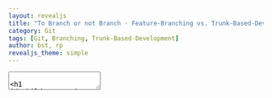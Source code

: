 ```yaml
---
layout: revealjs
title: "To Branch or not Branch - Feature-Branching vs. Trunk-Based-Development"
category: Git
tags: [Git, Branching, Trunk-Based-Development]
author: bst, rp
revealjs_theme: simple
---
```


<section data-markdown data-separator="^====*\n">
    <textarea data-template>

# BILD

Titel-Slide: To Branch or Not to Branch

Ein Drama von René Preißel und Bjørn Stachmann


================================================================

# BILD

Abbildung: Sir Bjørn

Sir Bjørn Baron of the Branches


Note:

Ich kündige eine Korrektur an.

Der angekündigt Titel ist falsch.


================================================================


# BILD

"To Branch or Not to Branch", durchgestrichen.


================================================================


# Bild

Mit Git entwickeln 
- wie man es richtig macht.


================================================================


# BILD

Sir Bjørn, 6 Soldaten und ein agiler Zuchtmeister

Im Hintergrund die Bank of England


Notes:

Meine Leute!

6 wackere aber manchmal etwas übermütige Streiter

1 agiler Zuchmeister, der dafür sorgt, 
dass keiner aus der Reihe tanzt und wir strikt agil bleiben

Und meine Wenigkeit, der Produkt Vogt, 
also irdischer Stellvertreter der Bank of England, unseres Kunden, 
für die wir die Ehre habe entwickeln zu dürfen.

Jeden zweiten Mittwoch um Punkt 8:15 liefern
wir funktionierende Software aus.


================================================================

# BILD

User Stories im Backlog, Bildidee fehlt noch.


Notes:

Alles geht vom Kunden aus.

 1. Am Montag morgen teilt der Kunde uns 
    seine Wünsche für den kommenden Sprint mit.
 1. Nun waltet der Produktvogt sortiert diese in das hlg. Backlog ein
    und wählt die Obersten davon für den nächsten Sprint aus.
 1. Diese werden vom Team ganz agil abgenickt,
 1. Dann commmited sich das Team auf die Erfüllung der Wünsche


================================================================


# BILD 

Story von Spalte zu Spalte schieben.

Notes:

Das Vorgehen ist einfach.

Ein Entwickler wird frei und nimmt sich die oberste User Story aus dem Backlog.

Erzeugt einen Branch (von `development`, so heißt der Entwicklungsbranch.


===============================================================


# BILD

Feature Branching bild


Notes:

Arbeitet dann ungestört auf diesem Branch, bis die seine Arbeit abgeschlosssen.

Möchte seine Änderungen nach Development bringen.

Aber Hoppla: Nicht so schnell! 
Da könnte ja jeder kommen und irgenden Schmutz in die Codebase bringen.
Nicht mit uns!

Deshalb haben wir die 1-2-3-Regel!


===============================================================


# Unsere goldene 1-2-3-Regel

Vor dem Merge

 1. Audienz beim Produktvogt
 2. Review durch erfahrenen Kollegen
 3. Vorab Integrationstest

Notes:

 1. Produktvogt
    Produktvogt um eine Audienz (Review) bitten. Ggf. Nacharbeiten.
    Kommt schon mal vor, dass jemand die Spezifikation nicht genau gelesen hat.
    Dann darf man auch mal ein Stündchen länger bleiben.
 2. Code-Review
    Striktes Code-Review durch einen erfahrenen Kollegen.
 3. Vorab-integrationStart working
    Wärend der Entwickler gearbeitet hat, haben evtl. schon andere Kollegen Features 
    integriert.

Qualität geht vor. Deshalb geht sogleich nach dem Merge auf  `development`
der automatische Build.

Anfangs kam es immer mal wieder vor, dass Änderungen den Build gebrochen haben.

Probleme in der agilen Entwicklung ergeben sich oft,
wenn einzelne Mitarbeiter nicht das richtige agile Mindset haben.

Doch dafür gibt es eine einfache Lösung.


================================================================


# BILD

## Der Mind Set Improver

Motiv: Pranger


================================================================


# BILD

Feature Branching bild mit Update-Merge


Notes:

... und seither vergisst kaum noch ein Entwickler\
vor Abschluss eines Feature-Branches den aktuellen Stand\
von `develop` herein zu mergen und die Integrationstests zu starten.


================================================================

# BILD

Motiv: Git-Flow Feature-Branche + `develop` -> `stable` Übergang

Mit eingezeichneter First-Parent-History

und Versionstag nach Release

Notes:


Feature-Freeze ab Montag, wenn wir mittwoch releasen

Keine Features-Merges nach development mehr,\
noch noch einzelne Bugfixes-Branches. (Branch je Jira-Issue)

Entwickler testen dann auf Fehler.\
Der Produktvogt testet auf fachliche Defizite.

Prüft die liste aller Merges (First-Parent-History),\
schreibt die Release Notes\
und bereitet die Präsentation am Mittwoch morgen vor.
   
     
Am Dienstag Nachmittag wird der `develop` auf `master`gemerged, 
ein Versionstag vergeben
und es erfolgt **die Feature-Freigabe**


================================================================

# BILD

Team und Produktvogt vor Kaufmann

Notes:

Mittwoch findet dann die Präsentation statt.


================================================================

# Bugs?

Notes:

Seit wir den Mindset-Improver haben, sind die natürlich selten geworden.

Ähemm ... trotzdem müssen wir zugeben, 
das kommt gelegentlich vor.

Aber wir haben ein striktes und klares Vorgehen.

================================================================


> Chuck Norris does not go Bug hunting.
> Chuck Norris goes But killing.
> "Hunting" would imply the possibility of failure.


================================================================


## Handling Bugs

Jira-Issue

Branch vom `master` abzweigen.

Testen, in den `master` mergen.

Master nach `develop` hochmergen.

Mail an Entwickler, die ggf. `develop` in ihre Feature-Branches hochmergen.


================================================================


## Und dann von vorne


================================================================


## So arbeitet man mit Git!

Bild: Heiliger Gral mit Git-Flow Motiv


================================================================


## Warum so kompliziert?



================================================================



https://publish.twitter.com/?query=https%3A%2F%2Ftwitter.com%2Ftastapod%2Fstatus%2F1042036175228358657&widget=Tweet

Warum so viele Branches? So viele Tools?

C Wir machen trunk based development, das ist viel einvacher

TODO link auf TB webseite

## Autarkes Arbeiten 

Bezieht auf mental load in den Köpfen der Entwickler.

P Wir haben den coolen Vorteil, dass die Entwickler an einem Feature mehrer Tage konzentriert und ungestört arbeiten können.

C Git ist dezentral, man kann auf dem Klon lokal ungestört arbeiten so lange man will 
  und pushen wenn man fertig.

P Aber dann hat man ja kein backup.

C! Wann ist zum letzten Mal deine festplatte kaputt gegangen? 

C Und überhaupt, wie lange dauern der eure Tasks denn normalerweise?

P Ein paar Tage, höchstens eine Woche

C Dann kriegst du ja eine Woche lang gar nichts mit, was die anderen gemacht.

C! Und dann hast du den Ärger später beim Mergen.

C Außerdem werden am Schluss viele/grosse änderungen zummengeführt, 
  die noch nie gemeinsam durch CI gelaufen sind.
  
P Aber wenn ständig alle auf dem  master integrieren würden, 
  dann wird man ja ständig durch Änderungen abgelenkt
  die nicht zu tun haben, mit dem was man selber macht

C! Aber man kann selber wählen, wann man ein Pull durchführt.

C! Außerden sind die Integration meist harmlos, weil klein und durch CI gelaufen.

### Fazit

 * Technisch ist der Unterschied gering.
 * Aber Unterschied in der Bewerung des Nutzen von autarker Arbeit
   * entweder häufig integrieren (alle 1/2 Stund, oder alle 3 Tage)

## Stabiler develop-Branch

Ziel: develop jederzeit grün.

P Aber wenn alle alle halbe Stunde integrieren, wie halte ich dann den maser/develop grün?

C Git erzwingt, dass holeden der änderungen (pull/fetc) vor dem Push
  Mit gutem Grund: 
  Als verantwortungsvoller Entwickler würde vor dem push compilieren und testen
  
P Aber das hätte ich schon gerne automatisiert (Lenin)

C Selbst wenn ein Fehler durchrutscht, würde der Build-Server das melden.

C Aber in einem die Test dauer die Itestsuite 2 Stunden -> Feature
  (Dann hätte man einen halben Tag später eine)

P Aber in einem modernen Projekt hhätte man innerhalb von Minuten Feedback.

C Wenn es trotzdem rot, dass es sicht frü alle und klar, wer/was das verursacht hat
  (Erforderlich höchste PRIO, dass schnell repariert wird)
  
P Das ist aber auch wieder ein Kontextwechsel.


### Fazit 

 * In kleine erfahrenen Teams, wird der development nur gelegentlich rot.
 * Vertrauen statt Kontrolle funktioniert
 * Lange Testsuiten sind Killer für Trunkbased-Development, 
   weil man dann wieder jene Kontextwechsel erhält,
   die man eigentlich loswerden wollte.

##  4 augen prinzip Sicherheit und Truck-Faktor

C Wer ist denn der Reviewer.

P Ein anderer Team, der nicht an dem Feature beteiligt war.

C Aber kann dann nur auf Code und Sicherheit, inhaltlich weiss der ja gar nicht worum es geht.

C! Würdest Du Pair Programming machen, dann hättest eine Blick auf Code und Sicherheit 
   aber zusätzlich auch einen fachlen Know-How-Transfer.
   - das gemeinsame Code durchgehen ist eh notwendig
   - den Truckfaktor echt zur verringen -> Random Pairings
   
C Code-Style, statische Analyse -> Automatisieren

C Variante nachgelagerte Reviews
  - zB bei Schliessen von JIRA am Platz
  
C Invest in Monitoring, und Recovery uU effizienter als vollständige Fehlervermeidung (Chaos Monkey)

C Das Abschliesenn von Feature-Branches erfordere eine REihe von Kontext und Toolwelche
  Master reinmergen, PR anlegen, Testergebnis abwarten, PR Reviewen, Nacharbeite, ...

Note commit-by-commit reviews

### Fazit

 * Pair Programming: Fachlicher Know How Transfer + Review-Charakter
 * Nachvollziehbarkeit von Reviews -> Pull-Requests
 * Style etc. soweit móglich automatisieren
 * Trade-Off Prävention vs. Fehlerbehebung
 
## schöne historie

P Aber bei uns sieht (anhand first-parent/merges) sehr schön, wer wann was integriert hat

TODO Bild

C Feature Branches (ohne Rebasing ) werden trotzdem hässlich. 
  Und mit Rebasing erforden noch mehr git-know-how und Abstimmung.

TODO Bild

C! Wer schaut sich die globale Historie denn wirklich an. 

 * Release Notes
 * eher auf File annotate blame, verstehen was passiert ist
 * Grob granulaer vs. fein: Welches comit gehÓr zu jedem FEator
   - git diff X^1...X^2
   - Jira issue in commit-message
 * Reverten (und Cherrypicken) eines Feature (schwierig, wenn auf mehre commits verteilt)
   - wie oft tritt das auf? Bis wann geht das überhaupt?
   - Alternative: Einzelreverts oder manuell ausbauen
   - Revert
     - Undo ist kompliziert
     - Ist ohne fachliches des Features müglich
   

C! Außerdem habe wir JIRA

P Wir könne aus der Historie die Release Notes ableiten

  - REverten kann sehr unübersichtlich werden

C Könnte man aber auch aus JIRA holen


### Fazit

 * Braucht man eine schöne Historie
 * First-Parent
   - Commit nach Features gruppiert
   - Release Historie ablesbare
 
##  feature management, feature picking

P Vor dem Release, kann Der PO entscheiden, welche Features reif sind

C Das ist brenzlig, weil die Integration dann fast vollständig ans Ende des Sprints verschoben werden

P Immerhin kann der PO entscheiden, welches Feature aufgenommen wird.

C Abhängigkeit zwischen Feature-Branches

P Wir verbieten zwischen Feature-Branches hin- und herzumergen

C Dann dauert es ja ewig, ein neue Feature zu beginnen, 
  das einem andern Feauture basiert.
  
P Ggf. Zwischenmerges auf den Master/dev. Oder aufteilen. 
  In jedem organisatorischer Overhead.

P Aber der PO kann immer entscheiden, was fachlich integert.
  - trunk-based müsste er ja jedes einzelne Commit fachlich prüfen.
   
C Natürlich würde PO erst prúfen, wenn das Feature fachlich abgeschlossen (JITA zu)
 
P Aber denn sind fachlich unvollständig Zwiechenversionen auf dem angeblich stabilen master?

C Das Könnte man aber Feature-Togglen

 * Lang laufende Branches
   - geparkte Feauter Branches
   - Migrationsbranche

### Fazit

 * FB gibt direktere Kontroller über die Integration von Features
 * Mehrfachintegration kurz vor schluss ist auch bei FB nicht empfehlenswert
 * In FB soll man Cross-Mergen meiden
 * Das Teilen von zwischenergebnissen in FB zieht organisatorischen overhead nach sich
   und erroder mehr git skill.
 * In TB akzeptiert man, dass unvollständige Features (aber immer grün)
 * in TB geben Feature-Toggles dem PO die Kontroller über Features

## Kleine Teams vs grosse/multiteams auf einem Repo

P Und wie wúRDEST du das machen, wenn ihr nicht ein Team wäret, sondern 6 Teams.

P Arbeiten die den alle und wie viele Builds bekomme ich denn,
  wenn jeder aller halbe stunde integriert.
  
C Müssen die denn alle auf demselben Repo arbeiten,
  Die könnten doch auch separates Repos haben, 
  unabhängig versionen
  und zur Laufzeit (Microservices) kommunizieren (Shared Nothing)

P Aber
  - REfactoring über REpogrenzen hinweg werden dann schwierig
  - Was ist dann überhaupt die gesamtversion
    - Meine Version kann funktionieren abhängigt vom Kontext
    - -> Client-Driven-Test, Contracts
    
P Und wenn es doch ein Repo ist

P Dann spricht vieles für Featurebased
  Wie in Open Source (man kann ja nicht jeden auf den master lassen).
  
### Fazit

Bei vielen Entwicklern in mehrren Teams,
ist der Overhead für FB oft gerechtfertigt.  
  
  
## Umgang mit Bugs  
  
  * Trunk-Based bis Release = Continuous deliviery
    - Forward fixing
  * Git-Flow Hotfix - Feature- Brances fúr Releases
    Hier Reviewbloxk besonder wichtig.
    - Erfodert hohe Git und Prozesskenntnisse
  
  
## Fazit zu Entwicklungsaspekten

Trunkbased

 * kleines, die eng zusammen arbeiten
 * schnellers Feedback, schneller integration
   - schneller Build erfoderlich
 * eher Vertrauten statuu kontrolle
 * eher monitoring/fixing statt prävention

FEauter Based

 * Größere TEams, Organsitionseinheiten, Open Source
 * formalere Prozesse, striktere Kontrolle über Inhalt
 * Hohe Anforderungen an dokumentierte Reviews
 * Schwer zu automatisierend/langlaufend Testcases
   Beispiele: SEcurity Dinge
 * Folgen von Fehlern schwer zu begrenzen (medizin, raumfahrt)
   
    </textarea>  
 </section>





